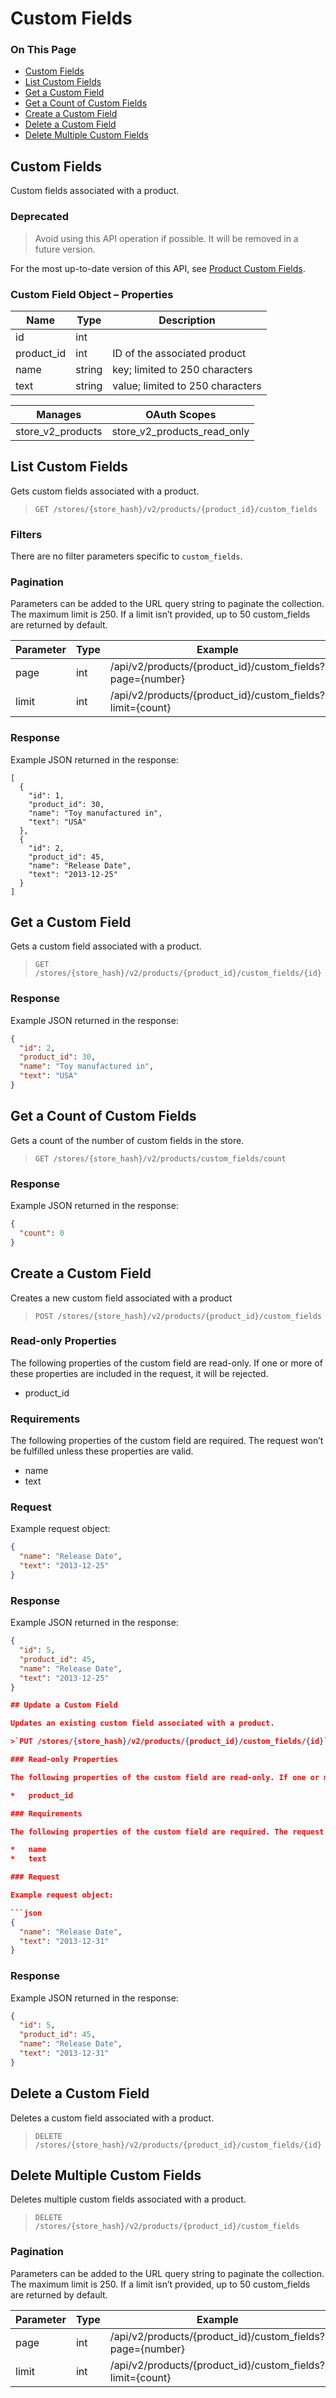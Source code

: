 # Custom Fields

<div class="otp" id="no-index">

### On This Page
- [Custom Fields](#custom-fields)
- [List Custom Fields](#list-custom-fields)
- [Get a Custom Field](#get-a-custom-field)
- [Get a Count of Custom Fields](#get-a-count-of-custom-fields)
- [Create a Custom Field](#create-a-custom-field)
- [Delete a Custom Field](#delete-a-custom-field)
- [Delete Multiple Custom Fields](#delete-multiple-custom-fields)

</div> 

## Custom Fields 

Custom fields associated with a product.

<div class="HubBlock--callout">
<div class="CalloutBlock--warning">
<div class="HubBlock-content">

<!-- theme: warning -->

### Deprecated
> Avoid using this API operation if possible. It will be removed in a future version.

For the most up-to-date version of this API, see [Product Custom Fields](https://developer.bigcommerce.com/api-reference/store-management/catalog/product-custom-fields).

</div>
</div>
</div>

### Custom Field Object – Properties 

| Name | Type | Description |
|-|-|-|
| id | int | |
| product_id | int | ID of the associated product |
| name | string | key; limited to 250 characters |
| text | string | value; limited to 250 characters |

| **Manages** | **OAuth Scopes** |
|-|-|
| store_v2_products|store_v2_products_read_only

## List Custom Fields 

Gets custom fields associated with a product.

>`GET /stores/{store_hash}/v2/products/{product_id}/custom_fields`

### Filters 

There are no filter parameters specific to `custom_fields`.

### Pagination 

Parameters can be added to the URL query string to paginate the collection. The maximum limit is 250. If a limit isn’t provided, up to 50 custom_fields are returned by default.

| Parameter | Type | Example |
|-|-|-|
| page | int | /api/v2/products/{product_id}/custom_fields?page={number} |
| limit | int | /api/v2/products/{product_id}/custom_fields?limit={count} |

### Response 

Example JSON returned in the response:

```
[
  {
    "id": 1,
    "product_id": 30,
    "name": "Toy manufactured in",
    "text": "USA"
  },
  {
    "id": 2,
    "product_id": 45,
    "name": "Release Date",
    "text": "2013-12-25"
  }
]
```

## Get a Custom Field 

Gets a custom field associated with a product.

>`GET /stores/{store_hash}/v2/products/{product_id}/custom_fields/{id}`

### Response 

Example JSON returned in the response:

```json
{
  "id": 2,
  "product_id": 30,
  "name": "Toy manufactured in",
  "text": "USA"
}
```

## Get a Count of Custom Fields 

Gets a count of the number of custom fields in the store.

>`GET /stores/{store_hash}/v2/products/custom_fields/count`

### Response 

Example JSON returned in the response:

```json
{
  "count": 0
}
```

## Create a Custom Field 

Creates a new custom field associated with a product

>`POST /stores/{store_hash}/v2/products/{product_id}/custom_fields`

### Read-only Properties 

The following properties of the custom field are read-only. If one or more of these properties are included in the request, it will be rejected.

*   product_id

### Requirements 

The following properties of the custom field are required. The request won’t be fulfilled unless these properties are valid.

*   name
*   text

### Request 

Example request object:

```json
{
  "name": "Release Date",
  "text": "2013-12-25"
}
```

### Response 

Example JSON returned in the response:

```json
{
  "id": 5,
  "product_id": 45,
  "name": "Release Date",
  "text": "2013-12-25"
}

## Update a Custom Field 

Updates an existing custom field associated with a product.

>`PUT /stores/{store_hash}/v2/products/{product_id}/custom_fields/{id}`

### Read-only Properties 

The following properties of the custom field are read-only. If one or more of these properties are included in the request, it will be rejected.

*   product_id

### Requirements 

The following properties of the custom field are required. The request won’t be fulfilled unless these properties are valid.

*   name
*   text

### Request 

Example request object:

```json
{
  "name": "Release Date",
  "text": "2013-12-31"
}
```

### Response 

Example JSON returned in the response:

```json
{
  "id": 5,
  "product_id": 45,
  "name": "Release Date",
  "text": "2013-12-31"
}
```

## Delete a Custom Field 

Deletes a custom field associated with a product.

>`DELETE /stores/{store_hash}/v2/products/{product_id}/custom_fields/{id}`

## Delete Multiple Custom Fields 

Deletes multiple custom fields associated with a product.

>`DELETE /stores/{store_hash}/v2/products/{product_id}/custom_fields`

### Pagination 

Parameters can be added to the URL query string to paginate the collection. The maximum limit is 250. If a limit isn’t provided, up to 50 custom_fields are returned by default.

| Parameter | Type | Example |
|-|-|-|
| page | int | /api/v2/products/{product_id}/custom_fields?page={number} |
| limit | int | /api/v2/products/{product_id}/custom_fields?limit={count} |
